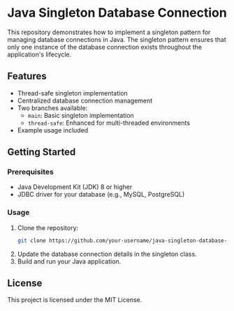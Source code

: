 # Java Singleton Database Connection

This repository demonstrates how to implement a singleton pattern for managing database connections in Java. The singleton pattern ensures that only one instance of the database connection exists throughout the application's lifecycle.

## Features

- Thread-safe singleton implementation
- Centralized database connection management
- Two branches available:
    - `main`: Basic singleton implementation
    - `thread-safe`: Enhanced for multi-threaded environments
- Example usage included

## Getting Started

### Prerequisites

- Java Development Kit (JDK) 8 or higher
- JDBC driver for your database (e.g., MySQL, PostgreSQL)

### Usage

1. Clone the repository:
    ```sh
    git clone https://github.com/your-username/java-singleton-database-connection.git
    ```
2. Update the database connection details in the singleton class.
3. Build and run your Java application.


## License

This project is licensed under the MIT License.
